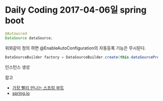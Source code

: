 # Daily Coding 2017-04-06일 spring boot
```java
@Autowired
DataSource dataSource;
```
위와같이 정의 하면 @EnableAutoConfiguration의 자동등록 기능은 무시된다.


```java
DataSourceBuilder factory = DataSourceBuilder.create(this.dataSourceProperties.getClassLoader()).url(this.dataSourceProperties.getUrl()).username(this.dataSourceProperties.getUsername()).password(this.dataSourceProperties.getPassword());
```
인스턴스 생성



참고
* [가장 빨리 만나는 스프링 부트](http://storefarm.naver.com/sosobook/products/575628365?NaPm=ct%3Dj13jxq7c%7Cci%3Ddf62af99640375f2283b1abee1eefb6268635987%7Ctr%3Dsls%7Csn%3D421722%7Chk%3D141e7e343542920c7d3dfa4256b85462873a4dab)
* [spring.io](https://spring.io/guides/gs/accessing-facebook/)
